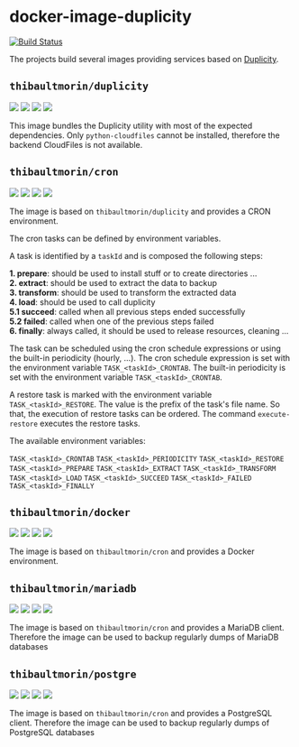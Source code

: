 # docker-image-duplicity

[![Build Status](https://travis-ci.org/tmorin/docker-image-duplicity.svg)](https://travis-ci.org/tmorin/docker-image-duplicity)

The projects build several images providing services based on [Duplicity](http://duplicity.nongnu.org/).

## `thibaultmorin/duplicity`

[![](https://images.microbadger.com/badges/version/thibaultmorin/duplicity:latest.svg)](https://microbadger.com/images/thibaultmorin/duplicity)
[![](https://images.microbadger.com/badges/image/thibaultmorin/duplicity:latest.svg)](https://microbadger.com/images/thibaultmorin/duplicity)
[![](https://images.microbadger.com/badges/commit/thibaultmorin/duplicity:latest.svg)](https://microbadger.com/images/thibaultmorin/duplicity)
[![](https://images.microbadger.com/badges/license/thibaultmorin/duplicity.svg)](https://microbadger.com/images/thibaultmorin/duplicity)

This image bundles the Duplicity utility with most of the expected dependencies. Only `python-cloudfiles` cannot be installed, therefore the backend CloudFiles is not available.

## `thibaultmorin/cron`

[![](https://images.microbadger.com/badges/version/thibaultmorin/duplicity-cron:latest.svg)](https://microbadger.com/images/thibaultmorin/duplicity-cron)
[![](https://images.microbadger.com/badges/image/thibaultmorin/duplicity-cron:latest.svg)](https://microbadger.com/images/thibaultmorin/duplicity-cron)
[![](https://images.microbadger.com/badges/commit/thibaultmorin/duplicity-cron:latest.svg)](https://microbadger.com/images/thibaultmorin/duplicity-cron)
[![](https://images.microbadger.com/badges/license/thibaultmorin/duplicity-cron.svg)](https://microbadger.com/images/thibaultmorin/duplicity-cron)

The image is based on `thibaultmorin/duplicity` and provides a CRON environment.

The cron tasks can be defined by environment variables.

A task is identified by a `taskId` and is composed the following steps:

**1. prepare**: should be used to install stuff or to create directories ...<br>
**2. extract**: should be used to extract the data to backup<br>
**3. transform**: should be used to transform the extracted data<br>
**4. load**: should be used to call duplicity<br>
**5.1 succeed**: called when all previous steps ended successfully<br>
**5.2 failed**: called when one of the previous steps failed<br>
**6. finally**: always called, it should be used to release resources, cleaning ...

The task can be scheduled using the cron schedule expressions or using the built-in periodicity (hourly, ...).
The cron schedule expression is set with the environment variable `TASK_<taskId>_CRONTAB`.
The built-in periodicity is set with the environment variable `TASK_<taskId>_CRONTAB`.

A restore task is marked with the environment variable `TASK_<taskId>_RESTORE`.
The value is the prefix of the task's file name.
So that, the execution of restore tasks can be ordered.
The command `execute-restore` executes the restore tasks.

The available environment variables:

`TASK_<taskId>_CRONTAB`
`TASK_<taskId>_PERIODICITY`
`TASK_<taskId>_RESTORE`
`TASK_<taskId>_PREPARE`
`TASK_<taskId>_EXTRACT`
`TASK_<taskId>_TRANSFORM`
`TASK_<taskId>_LOAD`
`TASK_<taskId>_SUCCEED`
`TASK_<taskId>_FAILED`
`TASK_<taskId>_FINALLY`

## `thibaultmorin/docker`

[![](https://images.microbadger.com/badges/version/thibaultmorin/duplicity-docker:latest.svg)](https://microbadger.com/images/thibaultmorin/duplicity-docker)
[![](https://images.microbadger.com/badges/image/thibaultmorin/duplicity-docker:latest.svg)](https://microbadger.com/images/thibaultmorin/duplicity-docker)
[![](https://images.microbadger.com/badges/commit/thibaultmorin/duplicity-docker:latest.svg)](https://microbadger.com/images/thibaultmorin/duplicity-docker)
[![](https://images.microbadger.com/badges/license/thibaultmorin/duplicity-docker.svg)](https://microbadger.com/images/thibaultmorin/duplicity-docker)

The image is based on `thibaultmorin/cron` and provides a Docker environment.

## `thibaultmorin/mariadb`

[![](https://images.microbadger.com/badges/version/thibaultmorin/duplicity-mariadb:latest.svg)](https://microbadger.com/images/thibaultmorin/duplicity-mariadb)
[![](https://images.microbadger.com/badges/image/thibaultmorin/duplicity-mariadb:latest.svg)](https://microbadger.com/images/thibaultmorin/duplicity-mariadb)
[![](https://images.microbadger.com/badges/commit/thibaultmorin/duplicity-mariadb:latest.svg)](https://microbadger.com/images/thibaultmorin/duplicity-mariadb)
[![](https://images.microbadger.com/badges/license/thibaultmorin/duplicity-mariadb.svg)](https://microbadger.com/images/thibaultmorin/duplicity-mariadb)

The image is based on `thibaultmorin/cron` and provides a MariaDB client. Therefore the image can be used to backup regularly dumps of MariaDB databases

## `thibaultmorin/postgre`

[![](https://images.microbadger.com/badges/version/thibaultmorin/duplicity-postgre:latest.svg)](https://microbadger.com/images/thibaultmorin/duplicity-postgre)
[![](https://images.microbadger.com/badges/image/thibaultmorin/duplicity-postgre:latest.svg)](https://microbadger.com/images/thibaultmorin/duplicity-postgre)
[![](https://images.microbadger.com/badges/commit/thibaultmorin/duplicity-postgre:latest.svg)](https://microbadger.com/images/thibaultmorin/duplicity-postgre)
[![](https://images.microbadger.com/badges/license/thibaultmorin/duplicity-postgre.svg)](https://microbadger.com/images/thibaultmorin/duplicity-postgre)

The image is based on `thibaultmorin/cron` and provides a PostgreSQL client. Therefore the image can be used to backup regularly dumps of PostgreSQL databases
